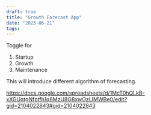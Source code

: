 ```yaml
---
draft: true
title: "Growth Forecast App"
date: "2025-06-21"
tags: 
---
```

Toggle for

1. Startup
2. Growth
3. Maintenance

This will introduce different algorithm of forecasting.

https://docs.google.com/spreadsheets/d/1McT0hQLkB-xXGUqtgNfptfh1q6MzU8G8xwOzLIMWBe0/edit?gid=2104022843#gid=2104022843
